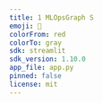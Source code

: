 ```yaml
---
title: 1 MLOpsGraph S
emoji: 🐠
colorFrom: red
colorTo: gray
sdk: streamlit
sdk_version: 1.10.0
app_file: app.py
pinned: false
license: mit
---
```

